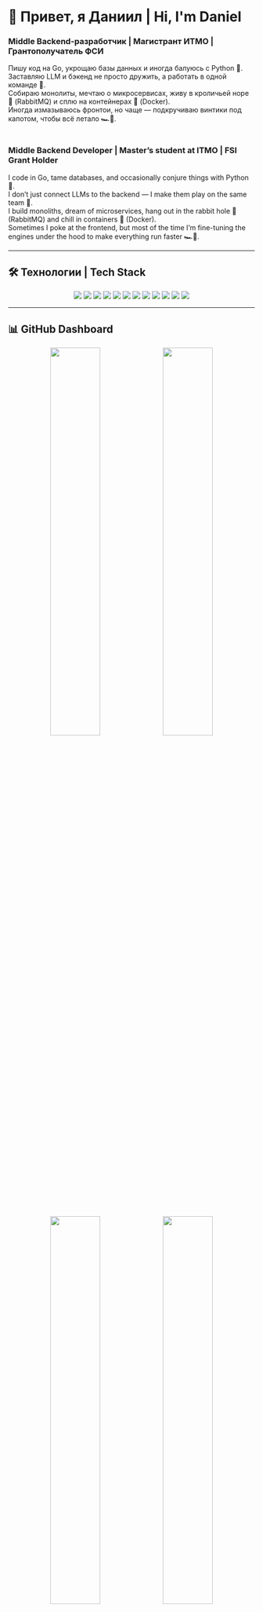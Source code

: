 # 👋 Привет, я Даниил | Hi, I'm Daniel

### **Middle** Backend-разработчик | Магистрант **ИТМО** | Грантополучатель **ФСИ**

Пишу код на Go, укрощаю базы данных и иногда балуюсь с Python 🐍. <br>
Заставляю LLM и бэкенд не просто дружить, а работать в одной команде 🚀. <br>
Собираю монолиты, мечтаю о микросервисах, живу в кроличьей норе 🐇 (RabbitMQ) и сплю на контейнерах 🐳 (Docker). <br>
Иногда измазываюсь фронтои, но чаще — подкручиваю винтики под капотом, чтобы всё летало 🏎️💨.
<br>
<br>
### **Middle** Backend Developer | Master’s student at **ITMO** | **FSI** Grant Holder

I code in Go, tame databases, and occasionally conjure things with Python 🐍. <br>
I don’t just connect LLMs to the backend — I make them play on the same team 🚀. <br>
I build monoliths, dream of microservices, hang out in the rabbit hole 🐇 (RabbitMQ) and chill in containers 🐳 (Docker). <br>
Sometimes I poke at the frontend, but most of the time I’m fine-tuning the engines under the hood to make everything run faster 🏎️💨.

---

## 🛠️ Технологии | Tech Stack

<p align="center">
  <img src="https://img.shields.io/badge/-Go-00ADD8?style=flat&logo=go&logoColor=white"/>
  <img src="https://img.shields.io/badge/-PHP-777BB4?style=flat&logo=php&logoColor=white"/>
  <img src="https://img.shields.io/badge/-Python-3776AB?style=flat&logo=python&logoColor=white"/>
  <img src="https://img.shields.io/badge/-PostgreSQL-4169E1?style=flat&logo=postgresql&logoColor=white"/>
  <img src="https://img.shields.io/badge/-MySQL-4479A1?style=flat&logo=mysql&logoColor=white"/>
  <img src="https://img.shields.io/badge/-ClickHouse-FCCC00?style=flat&logo=clickhouse&logoColor=black"/>
  <img src="https://img.shields.io/badge/-Docker-2496ED?style=flat&logo=docker&logoColor=white"/>
  <img src="https://img.shields.io/badge/-RabbitMQ-FF6600?style=flat&logo=rabbitmq&logoColor=white"/>
  <img src="https://img.shields.io/badge/-Kafka-231F20?style=flat&logo=apache-kafka&logoColor=white"/>
  <img src="https://img.shields.io/badge/-JavaScript-F7DF1E?style=flat&logo=javascript&logoColor=black"/>
  <img src="https://img.shields.io/badge/-HTML-FF5733?style=flat&logo=html5&logoColor=white"/>
  <img src="https://img.shields.io/badge/-CSS-1572B6?style=flat&logo=css3&logoColor=white"/>
</p>

---

## 📊 GitHub Dashboard

<p align="center">
  <!-- Статистика -->
  <img src="https://github-profile-summary-cards.vercel.app/api/cards/stats?username=kr4cket&theme=tokyonight" width="45%"/>
  <img src="https://github-profile-summary-cards.vercel.app/api/cards/productive-time?username=kr4cket&theme=tokyonight&utcOffset=3" width="45%"/>
</p>

<p align="center">
  <!-- Языки -->
  <img src="https://github-profile-summary-cards.vercel.app/api/cards/most-commit-language?username=kr4cket&theme=tokyonight" width="45%"/>
  <img src="https://github-profile-summary-cards.vercel.app/api/cards/repos-per-language?username=kr4cket&theme=tokyonight" width="45%"/>
</p>

<p align="center">
  <!-- Детали профиля -->
  <img src="https://github-profile-summary-cards.vercel.app/api/cards/profile-details?username=kr4cket&theme=tokyonight" width="100%"/>
</p>

<p align="center">
  <!-- Серая зона -->
  <img src="https://github-readme-streak-stats.herokuapp.com/?user=kr4cket&theme=tokyonight" width="100%"/>
</p>

---

## 📬 Связаться со мной | Contact me

- 📧 [danielkoreshkov@gmail.com](mailto:danielkoreshkov@gmail.com)  
- 💬 Telegram: [@Kr4ckeT](https://t.me/Kr4ckeT)  
